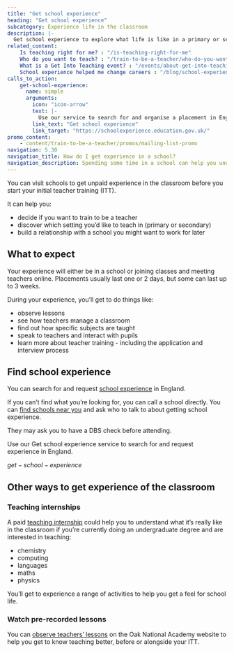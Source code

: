 ```yaml
---
title: "Get school experience"
heading: "Get school experience"
subcategory: Experience life in the classroom
description: |-
  Get school experience to explore what life is like in a primary or secondary classroom and find out if teaching is right for you.
related_content:
    Is teaching right for me? : "/is-teaching-right-for-me"
    Who do you want to teach? : "/train-to-be-a-teacher/who-do-you-want-to-teach"
    What is a Get Into Teaching event? : "/events/about-get-into-teaching-events"
    School experience helped me change careers : "/blog/school-experience-helped-me-decide-to-switch"
calls_to_action:
    get-school-experience:
      name: simple
      arguments:
        icon: "icon-arrow"
        text: |-
          Use our service to search for and organise a placement in England.
        link_text: "Get school experience"
        link_target: "https://schoolexperience.education.gov.uk/"
promo_content:
    - content/train-to-be-a-teacher/promos/mailing-list-promo
navigation: 5.30
navigation_title: How do I get experience in a school?
navigation_description: Spending some time in a school can help you understand if teaching is right for you and give you experience to talk about in your application.
---
```


You can visit schools to get unpaid experience in the classroom before you start your initial teacher training (ITT).

It can help you:

- decide if you want to train to be a teacher
- discover which setting you’d like to teach in (primary or secondary)
- build a relationship with a school you might want to work for later

## What to expect

Your experience will either be in a school or joining classes and meeting teachers online. Placements usually last one or 2 days, but some can last up to 3 weeks.

During your experience, you’ll get to do things like:

- observe lessons
- see how teachers manage a classroom
- find out how specific subjects are taught
- speak to teachers and interact with pupils
- learn more about teacher training - including the application and interview process

## Find school experience

You can search for and request [school experience](https://schoolexperience.education.gov.uk/) in England.

If you can’t find what you’re looking for, you can call a school directly. You can [find schools near you](https://get-information-schools.service.gov.uk/) and ask who to talk to about getting school experience.

They may ask you to have a DBS check before attending.

Use our Get school experience service to search for and request experience in England.

$get-school-experience$

## Other ways to get experience of the classroom

### Teaching internships

A paid [teaching internship](/is-teaching-right-for-me/teaching-internship-providers) could help you to understand what it’s really like in the classroom if you’re currently doing an undergraduate degree and are interested in teaching:

- chemistry
- computing
- languages
- maths
- physics

You’ll get to experience a range of activities to help you get a feel for school life.

### Watch pre-recorded lessons

You can [observe teachers’ lessons](https://teachers.thenational.academy/lessons-for-itt) on the Oak National Academy website to help you get to know teaching better, before or alongside your ITT.
